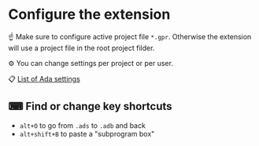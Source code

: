 # Configure the extension

☝ Make sure to configure active project file `*.gpr`.
Otherwise the extension will use a project file in the root project filder.

⚙ You can change settings per project or per user.

📋 [List of Ada settings](https://github.com/AdaCore/ada_language_server/blob/master/doc/settings.md)

## ⌨ Find or change key shortcuts

* `alt+O` to go from `.ads` to `.adb` and back
* `alt+shift+B` to paste a "subprogram box"
